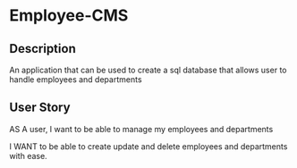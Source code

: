# Employee-CMS

## Description

An application that can be used to create a sql database that allows user to handle employees and departments

## User Story

AS A user, I want to be able to manage my employees and departments

I WANT to be able to create update and delete employees and departments with ease. 

